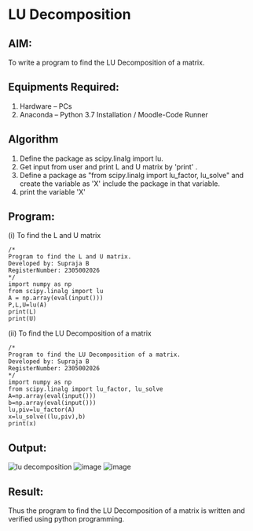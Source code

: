 # LU Decomposition 

## AIM:
To write a program to find the LU Decomposition of a matrix.

## Equipments Required:
1. Hardware – PCs
2. Anaconda – Python 3.7 Installation / Moodle-Code Runner

## Algorithm
1. Define the package as scipy.linalg import lu.
2. Get input from user and print L and U matrix by 'print' .
3. Define a package as "from scipy.linalg import lu_factor, lu_solve" and create the variable as 'X' include the package in that variable.
4. print the variable 'X'

## Program:
(i) To find the L and U matrix
```
/*
Program to find the L and U matrix.
Developed by: Supraja B
RegisterNumber: 2305002026
*/
import numpy as np
from scipy.linalg import lu
A = np.array(eval(input()))
P,L,U=lu(A)
print(L)
print(U)
```
(ii) To find the LU Decomposition of a matrix
```
/*
Program to find the LU Decomposition of a matrix.
Developed by: Supraja B
RegisterNumber: 2305002026
*/
import numpy as np
from scipy.linalg import lu_factor, lu_solve
A=np.array(eval(input()))
b=np.array(eval(input()))
lu,piv=lu_factor(A)
x=lu_solve((lu,piv),b)
print(x)
```

## Output:
![lu decomposition]()
![image](https://github.com/Supraja0510/LU-Decomposition/assets/155217478/82f1fbca-cb20-464c-8ca4-c0f742fc0607)
![image](https://github.com/Supraja0510/LU-Decomposition/assets/155217478/573322d5-200b-410f-b417-5dfb56c59364)



## Result:
Thus the program to find the LU Decomposition of a matrix is written and verified using python programming.

